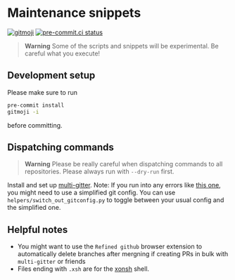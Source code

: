 # Maintenance snippets

[![gitmoji](https://img.shields.io/badge/gitmoji-%20😜%20😍-FFDD67.svg)](https://gitmoji.dev)
[![pre-commit.ci status](https://results.pre-commit.ci/badge/github/hsf-training/maintenance-snippets/main.svg)](https://results.pre-commit.ci/latest/github/hsf-training/maintenance-snippets/main)

> **Warning**
> Some of the scripts and snippets will be experimental. Be careful what you
> execute!

## Development setup

Please make sure to run

```bash
pre-commit install
gitmoji -i
```

before committing.

## Dispatching commands

> **Warning**
> Please be really careful when dispatching commands to all repositories. Please always run with `--dry-run`
> first.

Install and set up [multi-gitter](https://github.com/lindell/multi-gitter/tree/master/internal).
Note: If you run into any errors like [this one](https://github.com/gruntwork-io/git-xargs/issues/82), you might need
to use a simplified git config. You can use `helpers/switch_out_gitconfig.py` to toggle between your usual config
and the simplified one.

## Helpful notes

* You might want to use the `Refined github` browser extension to automatically
  delete branches after mergning if creating PRs in bulk with `multi-gitter`
  or friends
* Files ending with `.xsh` are for the [xonsh](https://xon.sh/) shell.
